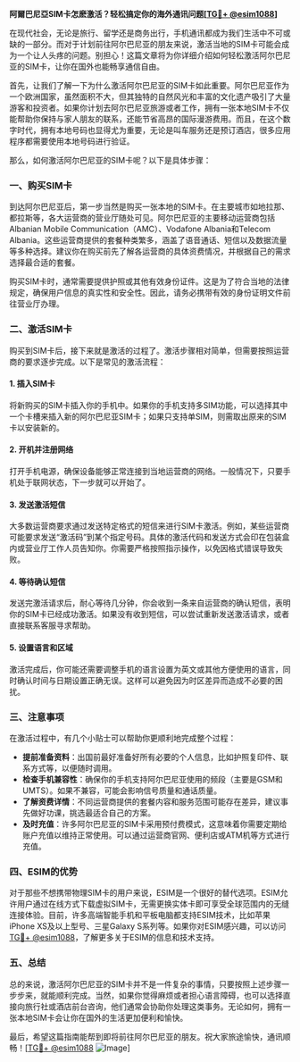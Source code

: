 **阿爾巴尼亞SIM卡怎麽激活？轻松搞定你的海外通讯问题[[TG💪+ @esim1088](https://t.me/s/esim1088)]**

在现代社会，无论是旅行、留学还是商务出行，手机通讯都成为我们生活中不可或缺的一部分。而对于计划前往阿尔巴尼亚的朋友来说，激活当地的SIM卡可能会成为一个让人头疼的问题。别担心！这篇文章将为你详细介绍如何轻松激活阿尔巴尼亚的SIM卡，让你在国外也能畅享通信自由。

首先，让我们了解一下为什么激活阿尔巴尼亚的SIM卡如此重要。阿尔巴尼亚作为一个欧洲国家，虽然面积不大，但其独特的自然风光和丰富的文化遗产吸引了大量游客和投资者。如果你计划去阿尔巴尼亚旅游或者工作，拥有一张本地SIM卡不仅能帮助你保持与家人朋友的联系，还能节省高昂的国际漫游费用。而且，在这个数字时代，拥有本地号码也显得尤为重要，无论是叫车服务还是预订酒店，很多应用程序都需要使用本地号码进行验证。

那么，如何激活阿尔巴尼亚的SIM卡呢？以下是具体步骤：

### **一、购买SIM卡**
到达阿尔巴尼亚后，第一步当然是购买一张本地的SIM卡。在主要城市如地拉那、都拉斯等，各大运营商的营业厅随处可见。阿尔巴尼亚的主要移动运营商包括Albanian Mobile Communication（AMC）、Vodafone Albania和Telecom Albania。这些运营商提供的套餐种类繁多，涵盖了语音通话、短信以及数据流量等多种选择。建议你在购买前先了解各运营商的具体资费情况，并根据自己的需求选择最合适的套餐。

购买SIM卡时，通常需要提供护照或其他有效身份证件。这是为了符合当地的法律规定，确保用户信息的真实性和安全性。因此，请务必携带有效的身份证明文件前往营业厅办理。

### **二、激活SIM卡**
购买到SIM卡后，接下来就是激活的过程了。激活步骤相对简单，但需要按照运营商的要求逐步完成。以下是常见的激活流程：

#### **1. 插入SIM卡**
将新购买的SIM卡插入你的手机中。如果你的手机支持多SIM功能，可以选择其中一个卡槽来插入新的阿尔巴尼亚SIM卡；如果只支持单SIM，则需取出原来的SIM卡以安装新的。

#### **2. 开机并注册网络**
打开手机电源，确保设备能够正常连接到当地运营商的网络。一般情况下，只要手机处于联网状态，下一步就可以开始了。

#### **3. 发送激活短信**
大多数运营商要求通过发送特定格式的短信来进行SIM卡激活。例如，某些运营商可能要求发送“激活码”到某个指定号码。具体的激活代码和发送方式会印在包装盒内或营业厅工作人员告知你。你需要严格按照指示操作，以免因格式错误导致失败。

#### **4. 等待确认短信**
发送完激活请求后，耐心等待几分钟，你会收到一条来自运营商的确认短信，表明你的SIM卡已经成功激活。如果没有收到短信，可以尝试重新发送激活请求，或者直接联系客服寻求帮助。

#### **5. 设置语言和区域**
激活完成后，你可能还需要调整手机的语言设置为英文或其他方便使用的语言，同时确认时间与日期设置正确无误。这样可以避免因为时区差异而造成不必要的困扰。

### **三、注意事项**
在激活过程中，有几个小贴士可以帮助你更顺利地完成整个过程：

- **提前准备资料**：出国前最好准备好所有必要的个人信息，比如护照复印件、联系方式等，以便随时调用。
- **检查手机兼容性**：确保你的手机支持阿尔巴尼亚使用的频段（主要是GSM和UMTS）。如果不兼容，可能会影响信号质量和通话质量。
- **了解资费详情**：不同运营商提供的套餐内容和服务范围可能存在差异，建议事先做好功课，挑选最适合自己的方案。
- **及时充值**：许多阿尔巴尼亚的SIM卡采用预付费模式，这意味着你需要定期给账户充值以维持正常使用。可以通过运营商官网、便利店或ATM机等方式进行充值。

### **四、ESIM的优势**
对于那些不想携带物理SIM卡的用户来说，ESIM是一个很好的替代选项。ESIM允许用户通过在线方式下载虚拟SIM卡，无需更换实体卡即可享受全球范围内的无缝连接体验。目前，许多高端智能手机和平板电脑都支持ESIM技术，比如苹果iPhone XS及以上型号、三星Galaxy S系列等。如果你对ESIM感兴趣，可以访问[TG💪+ @esim1088](https://t.me/s/esim1088)，了解更多关于ESIM的信息和技术支持。

### **五、总结**
总的来说，激活阿尔巴尼亚的SIM卡并不是一件复杂的事情，只要按照上述步骤一步步来，就能顺利完成。当然，如果你觉得麻烦或者担心语言障碍，也可以选择直接向旅行社或酒店前台咨询，他们通常会协助你处理这类事务。无论如何，拥有一张本地SIM卡会让你在国外的生活更加便利和愉快。

最后，希望这篇指南能帮到即将前往阿尔巴尼亚的朋友。祝大家旅途愉快，通讯顺畅！[[TG💪+ @esim1088](https://t.me/s/esim1088) ![Image](https://i.postimg.cc/4NQfJmqS/Snipaste-2025-05-13-00-14-12.png)]